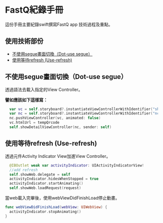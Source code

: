 # FastQ紀錄手冊
這份手冊主要紀錄swift撰寫FastQ app 技術過程及重點。

## 使用技術部份
* [不使用segue畫面切換（Dot-use segue）](#dot-use-segue)
* [使用等待refresh (Use-refresh)](#use-refresh)

## 不使用segue畫面切換（Dot-use segue）

透過語法去載入指定的View Controller。

**譬如應該如下這樣寫：**  
```swift
  var vc = self.storyboard?.instantiateViewControllerWithIdentifier("showWeb") as! showWebViewController
  var nc = self.storyboard?.instantiateViewControllerWithIdentifier("nc") as! UINavigationController
  nc.pushViewController(vc, animated: false)
  vc.htmlUrl = tempQrcode
  self.showDetailViewController(nc, sender: self)
```
## 使用等待refresh (Use-refresh)

透過元件Activity Indicator View加進View Controller。
```swift
  @IBOutlet weak var activityIndicator: UIActivityIndicatorView!
  //add refresh
  self.showWeb.delegate = self
  activityIndicator.hidesWhenStopped = true
  activityIndicator.startAnimating()
  self.showWeb.loadRequest(request)
```
當web載入完畢後，使用webViewDidFinishLoad停止動畫。
```swift
func webViewDidFinishLoad(webView: UIWebView) {
  activityIndicator.stopAnimating()
}
```

